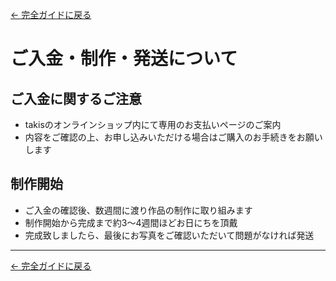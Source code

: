 [← 完全ガイドに戻る](../takis_complete_guide.md)

# ご入金・制作・発送について

## ご入金に関するご注意
- takisのオンラインショップ内にて専用のお支払いページのご案内
- 内容をご確認の上、お申し込みいただける場合はご購入のお手続きをお願いします

## 制作開始
- ご入金の確認後、数週間に渡り作品の制作に取り組みます
- 制作開始から完成まで約3〜4週間ほどお日にちを頂戴
- 完成致しましたら、最後にお写真をご確認いただいて問題がなければ発送 

---

[← 完全ガイドに戻る](../takis_complete_guide.md) 